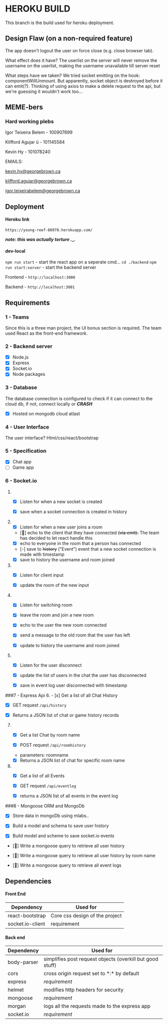 # HEROKU BUILD
This branch is the build used for heroku deployment.

## Design Flaw (on a non-required feature)
The app doesn't logout the user on force close (e.g. close browser tab). 

What effect does it have? The userlist on the server will never remove the username on the userlist, making the username unavailable till server reset

What steps have we taken? We tried socket emitting on the hook: componentWillUnmount. But apparently, socket object is destroyed before it can emit(?). Thinking of using axios to make a delete request to the api, but we're guessing it wouldn't work too...

## MEME-bers
### Hard working plebs
Igor Teixeira Belem - 100907699

Klifford Agujar ü - 101145584

Kevin Hy - 101078240

EMAILS:

kevin.hy@georgebrown.ca

klifford.agujar@georgebrown.ca

igor.teixeirabelem@georgebrown.ca

## Deployment
#### Heroku link
`https://young-reef-86978.herokuapp.com/`

***note: this was actually torture ._.***

#### dev-local
`npm run start` - start the react app
on a seperate cmd...
`cd ./backend`
`npm run start:server` - start the backend server

Frontend - `http://localhost:3000`

Backend - `http://localhost:3001`

## Requirements

### 1 - Teams
 Since this is a three man project, the UI bonus section is required. The team used React as the front-end framework.

### 2 - Backend server
- [x] Node.js
- [x] Express
- [x] Socket.io
- [x] Node packages

### 3 - Database
 The database connection is configured to check if it can connect to the cloud db, if not, connect locally or ***CRASH***

- [x] Hosted on mongodb cloud atlast

### 4 - User Interface
 The user interface? Html/css/react/bootstrap

### 5 - Specification
- [x] Chat app
- [ ] Game app

### 6 - Socket.io
1. - [x] Listen for when a new socket is created
   
   - [x] save when a socket connection is created in history

2. - [x] Listen for when a new user joins a room

   - [:thought_balloon:] echo to the client that they have connected ~~(via emit).~~ The team has decided to let react handle this

   - [x] echo to everyone in the room that a person has connected

   - [-] save to ~~history~~ ("Event") event that a new socket connection is made with timestamp

   - [x] save to history the username and room joined

3. - [x] Listen for client input

   - [x] update the room of the new input

4. - [x] Listen for switching room

   - [x] leave the room and join a new room

   - [x] echo to the user the new room connected

   - [x] send a message to the old room that the user has left

   - [x] update to history the username and room joined

5. - [x] Listen for the user disconnect

   - [x] update the list of users in the chat the user has disconnected

   - [x] save in event log user disconnected with timestamp

###7 - Express Api
6. - [x] Get a list of all Chat History

   - [x] GET request `/api/history`

   - [x] Returns a JSON list of chat or game history records

7. - [x] Get a list Chat by room name

   - [x] POST request `/api/roomhistory`

   - parameters: roomname

   - [x] Returns a JSON list of chat for specific room name

8. - [x] Get a list of all Events

   - [x] GET request `/api/eventlog`

   - [x] returns a JSON list of all events in the event log

###8 - Mongoose ORM and MongoDb
- [x] Store data in mongoDb using mlabs..

- [x] Build a model and schema to save user history

- [x] Build model and scheme to save socket.io events

- [:thought_balloon:] Write a mongoose query to retrieve all user history

- [:thought_balloon:] Write a mongoose query to retrieve all user history by room name

- [:thought_balloon:] Write a mongoose query to retrieve all event logs


## Dependencies

#### Front End
|Dependency|Used for|
|---|---|
|react-bootstrap|Core css design of the project|
|socket.io-client|requirement|

#### Back end
|Dependency|Used for|
|---|---|
|body-parser|simplifies post request objects (overkill but good stuff)|
|cors|cross origin request set to \*:\* by default|
|express| *requirement*|
|helmet|modifies http headers for security|
|mongoose| *requirement*|
|morgan|logs all the requests made to the express app|
|socket.io|*requirement*|